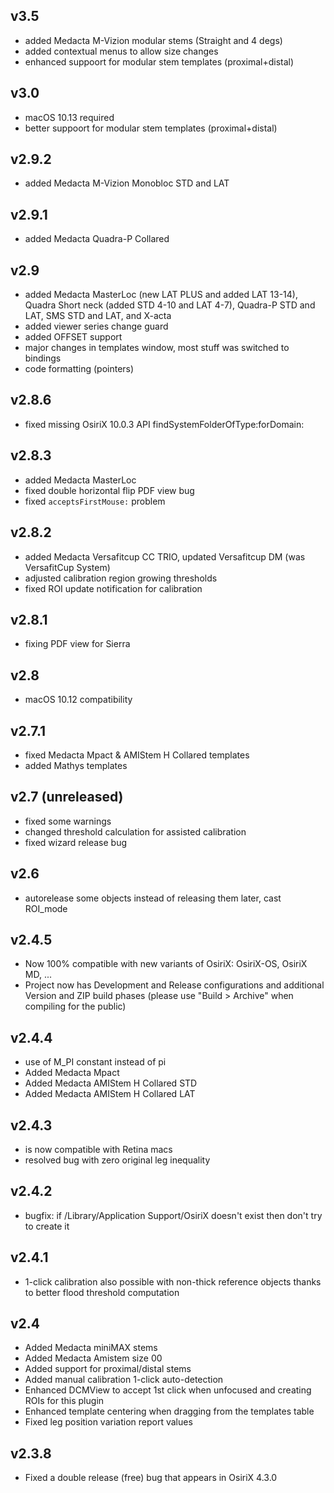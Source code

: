 ## v3.5
- added Medacta M-Vizion modular stems (Straight and 4 degs)
- added contextual menus to allow size changes
- enhanced suppoort for modular stem templates (proximal+distal) 

## v3.0
- macOS 10.13 required
- better suppoort for modular stem templates (proximal+distal)

## v2.9.2
- added Medacta M-Vizion Monobloc STD and LAT

## v2.9.1
- added Medacta Quadra-P Collared

## v2.9
- added Medacta MasterLoc (new LAT PLUS and added LAT 13-14), Quadra Short neck (added STD 4-10 and LAT 4-7), Quadra-P STD and LAT, SMS STD and LAT, and X-acta
- added viewer series change guard
- added OFFSET support
- major changes in templates window, most stuff was switched to bindings
- code formatting (pointers)

## v2.8.6
- fixed missing OsiriX 10.0.3 API findSystemFolderOfType:forDomain:

## v2.8.3
- added Medacta MasterLoc
- fixed double horizontal flip PDF view bug
- fixed ``acceptsFirstMouse:`` problem

## v2.8.2
- added Medacta Versafitcup CC TRIO, updated Versafitcup DM (was VersafitCup System)
- adjusted calibration region growing thresholds
- fixed ROI update notification for calibration

## v2.8.1
- fixing PDF view for Sierra

## v2.8
- macOS 10.12 compatibility

## v2.7.1
- fixed Medacta Mpact & AMIStem H Collared templates
- added Mathys templates

## v2.7 (unreleased)
- fixed some warnings
- changed threshold calculation for assisted calibration
- fixed wizard release bug

## v2.6
- autorelease some objects instead of releasing them later, cast ROI_mode

## v2.4.5
- Now 100% compatible with new variants of OsiriX: OsiriX-OS, OsiriX MD, ...
- Project now has Development and Release configurations and additional Version and ZIP build phases (please use "Build > Archive" when compiling for the public)

## v2.4.4
- use of M_PI constant instead of pi
- Added Medacta Mpact
- Added Medacta AMIStem H Collared STD
- Added Medacta AMIStem H Collared LAT

## v2.4.3
- is now compatible with Retina macs
- resolved bug with zero original leg inequality

## v2.4.2
- bugfix: if /Library/Application Support/OsiriX doesn't exist then don't try to create it

## v2.4.1
- 1-click calibration also possible with non-thick reference objects thanks to better flood threshold computation

## v2.4
- Added Medacta miniMAX stems
- Added Medacta Amistem size 00
- Added support for proximal/distal stems
- Added manual calibration 1-click auto-detection
- Enhanced DCMView to accept 1st click when unfocused and creating ROIs for this plugin
- Enhanced template centering when dragging from the templates table
- Fixed leg position variation report values

## v2.3.8
- Fixed a double release (free) bug that appears in OsiriX 4.3.0
